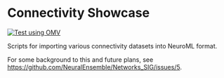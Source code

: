 # Connectivity Showcase

[![Test using OMV](https://github.com/OpenSourceBrain/ConnectivityShowcase/actions/workflows/omv-ci.yml/badge.svg)](https://github.com/OpenSourceBrain/ConnectivityShowcase/actions/workflows/omv-ci.yml)

Scripts for importing various connectivity datasets into NeuroML format.   

For some background to this and future plans, see https://github.com/NeuralEnsemble/Networks_SIG/issues/5.
